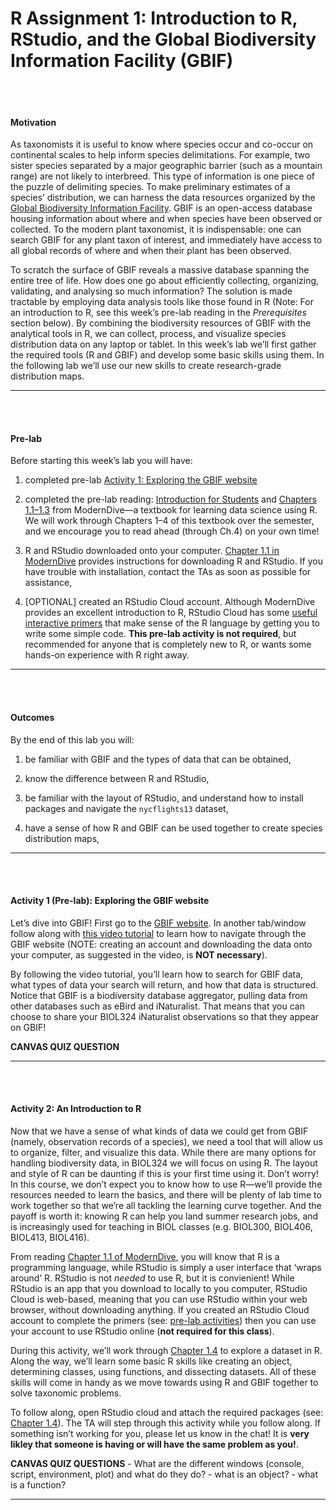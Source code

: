 R Assignment 1: Introduction to R, RStudio, and the Global Biodiversity
Information Facility (GBIF)
================

<br> <br>

#### Motivation

As taxonomists it is useful to know where species occur and co-occur on
continental scales to help inform species delimitations. For example,
two sister species separated by a major geographic barrier (such as a
mountain range) are not likely to interbreed. This type of information
is one piece of the puzzle of delimiting species. To make preliminary
estimates of a species’ distribution, we can harness the data resources
organized by the [Global Biodiversity Information
Facility](https://www.gbif.org/what-is-gbif). GBIF is an open-access
database housing information about where and when species have been
observed or collected. To the modern plant taxonomist, it is
indispensable: one can search GBIF for any plant taxon of interest, and
immediately have access to all global records of where and when their
plant has been observed.

To scratch the surface of GBIF reveals a massive database spanning the
entire tree of life. How does one go about efficiently collecting,
organizing, validating, and analysing so much information? The solution
is made tractable by employing data analysis tools like those found in R
(Note: For an introduction to R, see this week’s pre-lab reading in the
*Prerequisites* section below). By combining the biodiversity resources
of GBIF with the analytical tools in R, we can collect, process, and
visualize species distribution data on any laptop or tablet. In this
week’s lab we’ll first gather the required tools (R and GBIF) and
develop some basic skills using them. In the following lab we’ll use our
new skills to create research-grade distribution maps.

-----

<br> <br>

#### Pre-lab

Before starting this week’s lab you will have: <br>

1.  completed pre-lab [Activity 1: Exploring the GBIF website](#A1) <br>

2.  completed the pre-lab reading: [Introduction for
    Students](https://moderndive.com/preface.html#introduction-for-students)
    and
    [Chapters 1.1–1.3](https://moderndive.com/1-getting-started.html)
    from ModernDive—a textbook for learning data science using R. We
    will work through Chapters 1–4 of this textbook over the semester,
    and we encourage you to read ahead (through Ch.4) on your own time\!
    <br>

3.  R and RStudio downloaded onto your computer. [Chapter 1.1 in
    ModernDive](https://moderndive.netlify.app/1-getting-started.html)
    provides instructions for downloading R and RStudio. If you have
    trouble with installation, contact the TAs as soon as possible for
    assistance, <br>

4.  \[OPTIONAL\] created an RStudio Cloud account. Although ModernDive
    provides an excellent introduction to R, RStudio Cloud has some
    [useful interactive primers](https://rstudio.cloud/learn/primers/)
    that make sense of the R language by getting you to write some
    simple code. **This pre-lab activity is not required**, but
    recommended for anyone that is completely new to R, or wants some
    hands-on experience with R right away.

-----

<br> <br>

#### Outcomes

By the end of this lab you will: <br>

1.  be familiar with GBIF and the types of data that can be obtained,
    <br>

2.  know the difference between R and RStudio,

3.  be familiar with the layout of RStudio, and understand how to
    install packages and navigate the `nycflights13` dataset,

4.  have a sense of how R and GBIF can be used together to create
    species distribution maps, <br>

-----

<br> <br>

#### Activity 1 (Pre-lab): Exploring the GBIF website

Let’s dive into GBIF\! First go to the [GBIF
website](https://www.gbif.org). In another tab/window follow along with
[this video tutorial](https://www.youtube.com/watch?v=40yPnJdeM_A&t=3s)
to learn how to navigate through the GBIF website (NOTE: creating an
account and downloading the data onto your computer, as suggested in the
video, is **NOT necessary**).

By following the video tutorial, you’ll learn how to search for GBIF
data, what types of data your search will return, and how that data is
structured. Notice that GBIF is a biodiversity database aggregator,
pulling data from other databases such as eBird and iNaturalist. That
means that you can choose to share your BIOL324 iNaturalist observations
so that they appear on GBIF\!

**CANVAS QUIZ QUESTION**

-----

<br> <br>

#### Activity 2: An Introduction to R

Now that we have a sense of what kinds of data we could get from GBIF
(namely, observation records of a species), we need a tool that will
allow us to organize, filter, and visualize this data. While there are
many options for handling biodiversity data, in BIOL324 we will focus on
using R. The layout and style of R can be daunting if this is your first
time using it. Don’t worry\! In this course, we don’t expect you to know
how to use R—we’ll provide the resources needed to learn the basics, and
there will be plenty of lab time to work together so that we’re all
tackling the learning curve together. And the payoff is worth it:
knowing R can help you land summer research jobs, and is increasingly
used for teaching in BIOL classes (e.g. BIOL300, BIOL406, BIOL413,
BIOL416).

From reading [Chapter 1.1 of
ModernDive](https://moderndive.netlify.app/1-getting-started.html), you
will know that R is a programming language, while RStudio is simply a
user interface that ‘wraps around’ R. RStudio is not *needed* to use R,
but it is convienient\! While RStudio is an app that you download to
locally to you computer, RStudio Cloud is web-based, meaning that you
can use RStudio within your web browser, without downloading anything.
If you created an RStudio Cloud account to complete the primers (see:
[pre-lab activities](#prelab)) then you can use your account to use
RStudio online (**not required for this class**).

During this activity, we’ll work through
[Chapter 1.4](https://moderndive.com/1-getting-started.html#nycflights13)
to explore a dataset in R. Along the way, we’ll learn some basic R
skills like creating an object, determining classes, using functions,
and dissecting datasets. All of these skills will come in handy as we
move towards using R and GBIF together to solve taxonomic problems. <br>

To follow along, open RStudio cloud and attach the required packages
(see:
[Chapter 1.4](https://moderndive.com/1-getting-started.html#nycflights13)).
The TA will step through this activity while you follow along. If
something isn’t working for you, please let us know in the chat\! It is
**very likley that someone is having or will have the same problem as
you\!**. <br>

**CANVAS QUIZ QUESTIONS** - What are the different windows (console,
script, environment, plot) and what do they do? - what is an object? -
what is a function?

-----

<br> <br>
